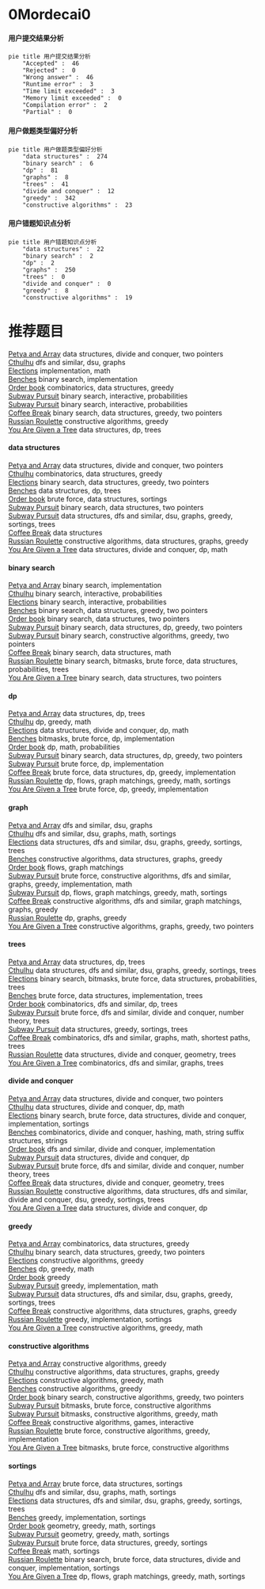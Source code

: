 # 0Mordecai0
<!-- tabs:start -->
#### **用户提交结果分析**

```mermaid
pie title 用户提交结果分析
    "Accepted" :  46
    "Rejected" :  0
    "Wrong answer" :  46
    "Runtime error" :  3
    "Time limit exceeded" :  3
    "Memory limit exceeded" :  0
    "Compilation error" :  2
    "Partial" :  0
```
#### **用户做题类型偏好分析**

```mermaid
pie title 用户做题类型偏好分析
    "data structures" :  274
    "binary search" :  6
    "dp" :  81
    "graphs" :  8
    "trees" :  41
    "divide and conquer" :  12
    "greedy" :  342
    "constructive algorithms" :  23
```
#### **用户错题知识点分析**

```mermaid
pie title 用户错题知识点分析
    "data structures" :  22
    "binary search" :  2
    "dp" :  2
    "graphs" :  250
    "trees" :  0
    "divide and conquer" :  0
    "greedy" :  8
    "constructive algorithms" :  19
```
<!-- tabs:end -->
# 推荐题目
[Petya and Array](http://codeforces.com/problemset/problem/1042/D)		data structures,
                        divide and conquer,
                        two pointers		  
[Cthulhu](http://codeforces.com/problemset/problem/103/B)		dfs and similar,
                        dsu,
                        graphs		  
[Elections](http://codeforces.com/problemset/problem/1043/A)		implementation,
                        math		  
[Benches](http://codeforces.com/problemset/problem/1042/A)		binary search,
                        implementation		  
[Order book](http://codeforces.com/problemset/problem/1028/D)		combinatorics,
                        data structures,
                        greedy		  
[Subway Pursuit](http://codeforces.com/problemset/problem/1039/B)		binary search,
                        interactive,
                        probabilities		  
[Subway Pursuit](https://codeforces.com/contest/1040/problem/D)		binary search,
                        interactive,
                        probabilities		  
[Coffee Break](http://codeforces.com/problemset/problem/1041/C)		binary search,
                        data structures,
                        greedy,
                        two pointers		  
[Russian Roulette](http://codeforces.com/problemset/problem/103/C)		constructive algorithms,
                        greedy		  
[You Are Given a Tree](http://codeforces.com/problemset/problem/1039/D)		data structures,
                        dp,
                        trees		  
<!-- tabs:start -->
#### **data structures**
[Petya and Array](http://codeforces.com/problemset/problem/1042/D)		data structures,
                        divide and conquer,
                        two pointers		  
[Cthulhu](http://codeforces.com/problemset/problem/1028/D)		combinatorics,
                        data structures,
                        greedy		  
[Elections](http://codeforces.com/problemset/problem/1041/C)		binary search,
                        data structures,
                        greedy,
                        two pointers		  
[Benches](http://codeforces.com/problemset/problem/1039/D)		data structures,
                        dp,
                        trees		  
[Order book](http://codeforces.com/problemset/problem/103/D)		brute force,
                        data structures,
                        sortings		  
[Subway Pursuit](http://codeforces.com/problemset/problem/1041/D)		binary search,
                        data structures,
                        two pointers		  
[Subway Pursuit](http://codeforces.com/problemset/problem/1042/F)		data structures,
                        dfs and similar,
                        dsu,
                        graphs,
                        greedy,
                        sortings,
                        trees		  
[Coffee Break](http://codeforces.com/problemset/problem/1039/E)		data structures		  
[Russian Roulette](http://codeforces.com/problemset/problem/1041/E)		constructive algorithms,
                        data structures,
                        graphs,
                        greedy		  
[You Are Given a Tree](http://codeforces.com/problemset/problem/1041/F)		data structures,
                        divide and conquer,
                        dp,
                        math		  
#### **binary search**
[Petya and Array](http://codeforces.com/problemset/problem/1042/A)		binary search,
                        implementation		  
[Cthulhu](http://codeforces.com/problemset/problem/1039/B)		binary search,
                        interactive,
                        probabilities		  
[Elections](https://codeforces.com/contest/1040/problem/D)		binary search,
                        interactive,
                        probabilities		  
[Benches](http://codeforces.com/problemset/problem/1041/C)		binary search,
                        data structures,
                        greedy,
                        two pointers		  
[Order book](http://codeforces.com/problemset/problem/1041/D)		binary search,
                        data structures,
                        two pointers		  
[Subway Pursuit](http://codeforces.com/problemset/problem/1492/C)		binary search,
                        data structures,
                        dp,
                        greedy,
                        two pointers		  
[Subway Pursuit](http://codeforces.com/problemset/problem/1463/D)		binary search,
                        constructive algorithms,
                        greedy,
                        two pointers		  
[Coffee Break](http://codeforces.com/problemset/problem/1490/G)		binary search,
                        data structures,
                        math		  
[Russian Roulette](http://codeforces.com/problemset/problem/1479/D)		binary search,
                        bitmasks,
                        brute force,
                        data structures,
                        probabilities,
                        trees		  
[You Are Given a Tree](http://codeforces.com/problemset/problem/1436/E)		binary search,
                        data structures,
                        two pointers		  
#### **dp**
[Petya and Array](http://codeforces.com/problemset/problem/1039/D)		data structures,
                        dp,
                        trees		  
[Cthulhu](http://codeforces.com/problemset/problem/1040/B)		dp,
                        greedy,
                        math		  
[Elections](http://codeforces.com/problemset/problem/1041/F)		data structures,
                        divide and conquer,
                        dp,
                        math		  
[Benches](http://codeforces.com/problemset/problem/1042/B)		bitmasks,
                        brute force,
                        dp,
                        implementation		  
[Order book](http://codeforces.com/problemset/problem/1042/E)		dp,
                        math,
                        probabilities		  
[Subway Pursuit](http://codeforces.com/problemset/problem/1492/C)		binary search,
                        data structures,
                        dp,
                        greedy,
                        two pointers		  
[Subway Pursuit](https://codeforces.com/contest/1457/problem/C)		brute force,
                        dp,
                        implementation		  
[Coffee Break](http://codeforces.com/problemset/problem/1491/C)		brute force,
                        data structures,
                        dp,
                        greedy,
                        implementation		  
[Russian Roulette](http://codeforces.com/problemset/problem/1437/C)		dp,
                        flows,
                        graph matchings,
                        greedy,
                        math,
                        sortings		  
[You Are Given a Tree](http://codeforces.com/problemset/problem/1499/B)		brute force,
                        dp,
                        greedy,
                        implementation		  
#### **graph**
[Petya and Array](http://codeforces.com/problemset/problem/103/B)		dfs and similar,
                        dsu,
                        graphs		  
[Cthulhu](http://codeforces.com/problemset/problem/1039/C)		dfs and similar,
                        dsu,
                        graphs,
                        math,
                        sortings		  
[Elections](http://codeforces.com/problemset/problem/1042/F)		data structures,
                        dfs and similar,
                        dsu,
                        graphs,
                        greedy,
                        sortings,
                        trees		  
[Benches](http://codeforces.com/problemset/problem/1041/E)		constructive algorithms,
                        data structures,
                        graphs,
                        greedy		  
[Order book](http://codeforces.com/problemset/problem/103/E)		flows,
                        graph matchings		  
[Subway Pursuit](http://codeforces.com/problemset/problem/1487/C)		brute force,
                        constructive algorithms,
                        dfs and similar,
                        graphs,
                        greedy,
                        implementation,
                        math		  
[Subway Pursuit](http://codeforces.com/problemset/problem/1437/C)		dp,
                        flows,
                        graph matchings,
                        greedy,
                        math,
                        sortings		  
[Coffee Break](http://codeforces.com/problemset/problem/1470/D)		constructive algorithms,
                        dfs and similar,
                        graph matchings,
                        graphs,
                        greedy		  
[Russian Roulette](http://codeforces.com/problemset/problem/1476/C)		dp,
                        graphs,
                        greedy		  
[You Are Given a Tree](http://codeforces.com/problemset/problem/1304/D)		constructive algorithms,
                        graphs,
                        greedy,
                        two pointers		  
#### **trees**
[Petya and Array](http://codeforces.com/problemset/problem/1039/D)		data structures,
                        dp,
                        trees		  
[Cthulhu](http://codeforces.com/problemset/problem/1042/F)		data structures,
                        dfs and similar,
                        dsu,
                        graphs,
                        greedy,
                        sortings,
                        trees		  
[Elections](http://codeforces.com/problemset/problem/1479/D)		binary search,
                        bitmasks,
                        brute force,
                        data structures,
                        probabilities,
                        trees		  
[Benches](http://codeforces.com/problemset/problem/1511/C)		brute force,
                        data structures,
                        implementation,
                        trees		  
[Order book](http://codeforces.com/problemset/problem/1499/F)		combinatorics,
                        dfs and similar,
                        dp,
                        trees		  
[Subway Pursuit](http://codeforces.com/problemset/problem/1491/E)		brute force,
                        dfs and similar,
                        divide and conquer,
                        number theory,
                        trees		  
[Subway Pursuit](http://codeforces.com/problemset/problem/1466/D)		data structures,
                        greedy,
                        sortings,
                        trees		  
[Coffee Break](http://codeforces.com/problemset/problem/1495/D)		combinatorics,
                        dfs and similar,
                        graphs,
                        math,
                        shortest paths,
                        trees		  
[Russian Roulette](http://codeforces.com/problemset/problem/1303/G)		data structures,
                        divide and conquer,
                        geometry,
                        trees		  
[You Are Given a Tree](http://codeforces.com/problemset/problem/1454/E)		combinatorics,
                        dfs and similar,
                        graphs,
                        trees		  
#### **divide and conquer**
[Petya and Array](http://codeforces.com/problemset/problem/1042/D)		data structures,
                        divide and conquer,
                        two pointers		  
[Cthulhu](http://codeforces.com/problemset/problem/1041/F)		data structures,
                        divide and conquer,
                        dp,
                        math		  
[Elections](http://codeforces.com/problemset/problem/1461/D)		binary search,
                        brute force,
                        data structures,
                        divide and conquer,
                        implementation,
                        sortings		  
[Benches](http://codeforces.com/problemset/problem/1466/G)		combinatorics,
                        divide and conquer,
                        hashing,
                        math,
                        string suffix structures,
                        strings		  
[Order book](http://codeforces.com/problemset/problem/1490/D)		dfs and similar,
                        divide and conquer,
                        implementation		  
[Subway Pursuit](https://codeforces.com/contest/1483/problem/C)		data structures,
                        divide and conquer,
                        dp		  
[Subway Pursuit](http://codeforces.com/problemset/problem/1491/E)		brute force,
                        dfs and similar,
                        divide and conquer,
                        number theory,
                        trees		  
[Coffee Break](http://codeforces.com/problemset/problem/1303/G)		data structures,
                        divide and conquer,
                        geometry,
                        trees		  
[Russian Roulette](http://codeforces.com/problemset/problem/1494/D)		constructive algorithms,
                        data structures,
                        dfs and similar,
                        divide and conquer,
                        dsu,
                        greedy,
                        sortings,
                        trees		  
[You Are Given a Tree](http://codeforces.com/problemset/problem/1482/E)		data structures,
                        divide and conquer,
                        dp		  
#### **greedy**
[Petya and Array](http://codeforces.com/problemset/problem/1028/D)		combinatorics,
                        data structures,
                        greedy		  
[Cthulhu](http://codeforces.com/problemset/problem/1041/C)		binary search,
                        data structures,
                        greedy,
                        two pointers		  
[Elections](http://codeforces.com/problemset/problem/103/C)		constructive algorithms,
                        greedy		  
[Benches](http://codeforces.com/problemset/problem/1040/B)		dp,
                        greedy,
                        math		  
[Order book](http://codeforces.com/problemset/problem/1040/A)		greedy		  
[Subway Pursuit](http://codeforces.com/problemset/problem/103/A)		greedy,
                        implementation,
                        math		  
[Subway Pursuit](http://codeforces.com/problemset/problem/1042/F)		data structures,
                        dfs and similar,
                        dsu,
                        graphs,
                        greedy,
                        sortings,
                        trees		  
[Coffee Break](http://codeforces.com/problemset/problem/1041/E)		constructive algorithms,
                        data structures,
                        graphs,
                        greedy		  
[Russian Roulette](http://codeforces.com/problemset/problem/1041/A)		greedy,
                        implementation,
                        sortings		  
[You Are Given a Tree](http://codeforces.com/problemset/problem/1042/C)		constructive algorithms,
                        greedy,
                        math		  
#### **constructive algorithms**
[Petya and Array](http://codeforces.com/problemset/problem/103/C)		constructive algorithms,
                        greedy		  
[Cthulhu](http://codeforces.com/problemset/problem/1041/E)		constructive algorithms,
                        data structures,
                        graphs,
                        greedy		  
[Elections](http://codeforces.com/problemset/problem/1042/C)		constructive algorithms,
                        greedy,
                        math		  
[Benches](http://codeforces.com/problemset/problem/1493/A)		constructive algorithms,
                        greedy		  
[Order book](http://codeforces.com/problemset/problem/1463/D)		binary search,
                        constructive algorithms,
                        greedy,
                        two pointers		  
[Subway Pursuit](https://codeforces.com/contest/1456/problem/B)		bitmasks,
                        brute force,
                        constructive algorithms		  
[Subway Pursuit](http://codeforces.com/problemset/problem/1492/D)		bitmasks,
                        constructive algorithms,
                        greedy,
                        math		  
[Coffee Break](https://codeforces.com/contest/1504/problem/D)		constructive algorithms,
                        games,
                        interactive		  
[Russian Roulette](https://codeforces.com/contest/1483/problem/A)		brute force,
                        constructive algorithms,
                        greedy,
                        implementation		  
[You Are Given a Tree](https://codeforces.com/contest/1457/problem/D)		bitmasks,
                        brute force,
                        constructive algorithms		  
#### **sortings**
[Petya and Array](http://codeforces.com/problemset/problem/103/D)		brute force,
                        data structures,
                        sortings		  
[Cthulhu](http://codeforces.com/problemset/problem/1039/C)		dfs and similar,
                        dsu,
                        graphs,
                        math,
                        sortings		  
[Elections](http://codeforces.com/problemset/problem/1042/F)		data structures,
                        dfs and similar,
                        dsu,
                        graphs,
                        greedy,
                        sortings,
                        trees		  
[Benches](http://codeforces.com/problemset/problem/1041/A)		greedy,
                        implementation,
                        sortings		  
[Order book](https://codeforces.com/contest/1496/problem/C)		geometry,
                        greedy,
                        math,
                        sortings		  
[Subway Pursuit](http://codeforces.com/problemset/problem/1495/A)		geometry,
                        greedy,
                        math,
                        sortings		  
[Subway Pursuit](http://codeforces.com/problemset/problem/1497/A)		brute force,
                        data structures,
                        greedy,
                        sortings		  
[Coffee Break](http://codeforces.com/problemset/problem/1427/A)		math,
                        sortings		  
[Russian Roulette](http://codeforces.com/problemset/problem/1461/D)		binary search,
                        brute force,
                        data structures,
                        divide and conquer,
                        implementation,
                        sortings		  
[You Are Given a Tree](http://codeforces.com/problemset/problem/1437/C)		dp,
                        flows,
                        graph matchings,
                        greedy,
                        math,
                        sortings		  
<!-- tabs:end -->
